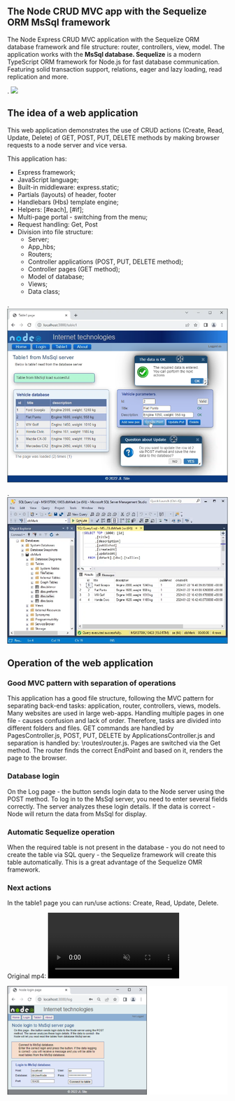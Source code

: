 ## The Node CRUD MVC app with the Sequelize ORM MsSql framework

The Node Express CRUD MVC application with the Sequelize ORM database framework and file structure: router, controllers, view, model. The application works with the <b>MsSql database. Sequelize</b> is a modern TypeScript ORM framework for Node.js for fast database communication. Featuring solid transaction support, relations, eager and lazy loading, read replication and more.

.
![](jpg/node-mssql_1_onlinec.gif)

## The idea of a web application

This web application demonstrates the use of CRUD actions (Create, Read, Update, Delete) of GET, POST, PUT, DELETE methods by making browser requests to a node server and vice versa.

This application has:

- Express framework;
- JavaScript language;
- Built-in middleware: express.static;
- Partials (layouts) of header, footer
- Handlebars (Hbs) template engine;
- Helpers: [#each], [#if];
- Multi-page portal - switching from the menu;
- Request handling: Get, Post
- Division into file structure:
    - Server;
    - App_hbs;
    - Routers;
    - Controller applications (POST, PUT, DELETE method);
    - Controller pages (GET method);
    - Model of database;
    - Views;
    - Data class;

.
![](jpg/Node_MsSql_14a.png)

.
![](jpg/Node_MsSql_15b.png)

## Operation of the web application

### Good MVC pattern with separation of operations
This application has a good file structure, following the MVC pattern for separating back-end tasks: application, router, controllers, views, models. Many websites are used in large web-apps. Handling multiple pages in one file - causes confusion and lack of order. Therefore, tasks are divided into different folders and files. GET commands are handled by PagesController.js, POST, PUT, DELETE by ApplicationsController.js and separation is handled by: \routes\router.js. Pages are switched via the Get method. The router finds the correct EndPoint and based on it, renders the page to the browser.

### Database login
On the Log page - the button sends login data to the Node server using the POST method. To log in to the MsSql server, you need to enter several fields correctly. The server analyzes these login details. If the data is correct - Node will return the data from MsSql for display.

### Automatic Sequelize operation
When the required table is not present in the database - you do not need to create the table via SQL query - the Sequelize framework will create this table automatically. This is a great advantage of the Sequelize OMR framework.

### Next actions
In the table1 page you can run/use actions: Create, Read, Update, Delete.

Original mp4:
<video src="https://github.com/janluksoft/Contents_test/assets/114884750/7e53d3f2-d13a-4aed-99eb-020581f1a2a4" autoplay loop muted>
</video>


![](jpg/Node_MsSql_05b.png)
